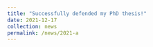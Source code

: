 ```yaml
---
title: "Successfully defended my PhD thesis!"
date: 2021-12-17
collection: news
permalink: /news/2021-a
---
```


